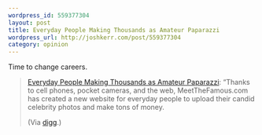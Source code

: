 ```yaml
--- 
wordpress_id: 559377304
layout: post
title: Everyday People Making Thousands as Amateur Paparazzi
wordpress_url: http://joshkerr.com/post/559377304
category: opinion
---
```

<p>Time to change careers.</p>

<blockquote>
<p><a href="http://feeds.digg.com/~r/digg/popular/~3/dDORLeGj8x8/Everyday_People_Making_Thousands_as_Amateur_Paparazzi">Everyday People Making Thousands as Amateur Paparazzi</a>: &#8220;Thanks to cell phones, pocket cameras, and the web, MeetTheFamous.com has created a new website for everyday people to upload their candid celebrity photos and make tons of money.</p>

<p>(Via <a href="http://digg.com/">digg</a>.)</p>
</blockquote>
